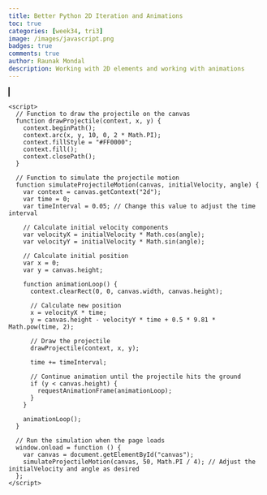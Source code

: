 ```yaml
---
title: Better Python 2D Iteration and Animations
toc: true
categories: [week34, tri3]
image: /images/javascript.png
badges: true
comments: true
author: Raunak Mondal
description: Working with 2D elements and working with animations
---
```

<head>
    <title>Projectile Motion Simulation</title>
    <style>
      #canvas {
        border: 1px solid #000;
        margin-top: 20px;
      }
    </style>
  </head>
  <body>
    <canvas id="canvas" width="800" height="400"></canvas>

    <script>
      // Function to draw the projectile on the canvas
      function drawProjectile(context, x, y) {
        context.beginPath();
        context.arc(x, y, 10, 0, 2 * Math.PI);
        context.fillStyle = "#FF0000";
        context.fill();
        context.closePath();
      }

      // Function to simulate the projectile motion
      function simulateProjectileMotion(canvas, initialVelocity, angle) {
        var context = canvas.getContext("2d");
        var time = 0;
        var timeInterval = 0.05; // Change this value to adjust the time interval

        // Calculate initial velocity components
        var velocityX = initialVelocity * Math.cos(angle);
        var velocityY = initialVelocity * Math.sin(angle);

        // Calculate initial position
        var x = 0;
        var y = canvas.height;

        function animationLoop() {
          context.clearRect(0, 0, canvas.width, canvas.height);

          // Calculate new position
          x = velocityX * time;
          y = canvas.height - velocityY * time + 0.5 * 9.81 * Math.pow(time, 2);

          // Draw the projectile
          drawProjectile(context, x, y);

          time += timeInterval;

          // Continue animation until the projectile hits the ground
          if (y < canvas.height) {
            requestAnimationFrame(animationLoop);
          }
        }

        animationLoop();
      }

      // Run the simulation when the page loads
      window.onload = function () {
        var canvas = document.getElementById("canvas");
        simulateProjectileMotion(canvas, 50, Math.PI / 4); // Adjust the initialVelocity and angle as desired
      };
    </script>
